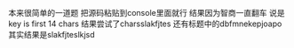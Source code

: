 本来很简单的一道题 把源码粘贴到console里面就行
结果因为智商一直翻车
说是key is first 14 chars
结果尝试了charsslakfjtes
还有标题中的dbfmnekepjoapo
其实结果是slakfjteslkjsd
